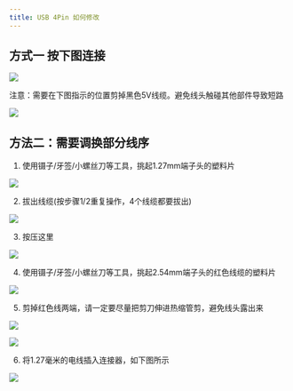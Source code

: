 ```yaml
---
title: USB 4Pin 如何修改
---
```


## 方式一 按下图连接

![](./../../../assets/NanoKVM/pro/usb/usb1.png)

注意：需要在下图指示的位置剪掉黑色5V线缆。避免线头触碰其他部件导致短路

![](./../../../assets/NanoKVM/pro/usb/usb2.png)

## 方法二：需要调换部分线序

1. 使用镊子/牙签/小螺丝刀等工具，挑起1.27mm端子头的塑料片

![](./../../../assets/NanoKVM/pro/usb/usb3.png)

2. 拔出线缆(按步骤1/2重复操作，4个线缆都要拔出)

![](./../../../assets/NanoKVM/pro/usb/usb4.png)

3. 按压这里

![](./../../../assets/NanoKVM/pro/usb/usb5.png)

4. 使用镊子/牙签/小螺丝刀等工具，挑起2.54mm端子头的红色线缆的塑料片

![](./../../../assets/NanoKVM/pro/usb/usb6.png)

5. 剪掉红色线两端，请一定要尽量把剪刀伸进热缩管剪，避免线头露出来

![](./../../../assets/NanoKVM/pro/usb/usb7.png)

![](./../../../assets/NanoKVM/pro/usb/usb8.png)

6. 将1.27毫米的电线插入连接器，如下图所示

![](./../../../assets/NanoKVM/pro/start/cable.png)
